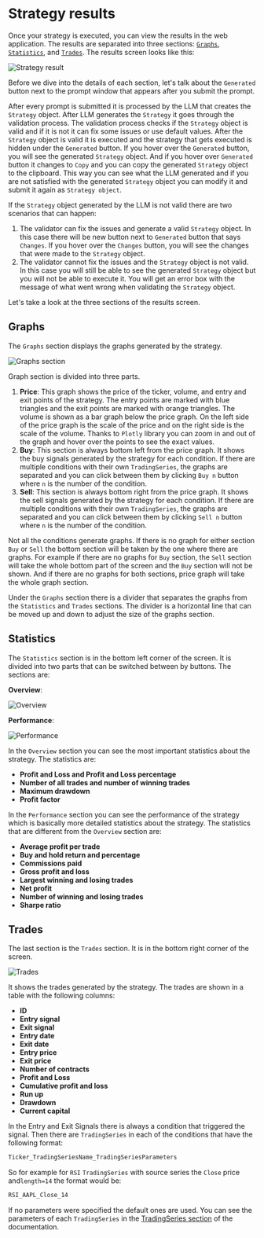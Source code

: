 # Strategy results

Once your strategy is executed, you can view the results in the web application. The results are separated into three sections: [`Graphs`](#graphs), [`Statistics`](#statistics), and [`Trades`](#trades). The results screen looks like this:

![Strategy result](../../img/strategy_result.png)

Before we dive into the details of each section, let's talk about the `Generated` button next to the prompt window that appears after you submit the prompt.

After every prompt is submitted it is processed by the LLM that creates the `Strategy` object. After LLM generates the `Strategy` it goes through the validation process. The validation process checks if the `Strategy` object is valid and if it is not it can fix some issues or use default values. After the `Strategy` object is valid it is executed and the strategy that gets executed is hidden under the `Generated` button. If you hover over the `Generated` button, you will see the generated `Strategy` object. And if you hover over `Generated` button it changes to `Copy` and you can copy the generated `Strategy` object to the clipboard. This way you can see what the LLM generated and if you are not satisfied with the generated `Strategy` object you can modify it and submit it again as `Strategy object`.

If the `Strategy` object generated by the LLM is not valid there are two scenarios that can happen:

1. The validator can fix the issues and generate a valid `Strategy` object. In this case there will be new button next to `Generated` button that says `Changes`. If you hover over the `Changes` button, you will see the changes that were made to the `Strategy` object.
2. The validator cannot fix the issues and the `Strategy` object is not valid. In this case you will still be able to see the generated `Strategy` object but you will not be able to execute it. You will get an error box with the message of what went wrong when validating the `Strategy` object.

Let's take a look at the three sections of the results screen.

## Graphs

The `Graphs` section displays the graphs generated by the strategy.

![Graphs section](../../img/graph_section.png)

Graph section is divided into three parts.

1. **Price**: This graph shows the price of the ticker, volume, and entry and exit points of the strategy. The entry points are marked with blue triangles and the exit points are marked with orange triangles. The volume is shown as a bar graph below the price graph. On the left side of the price graph is the scale of the price and on the right side is the scale of the volume. Thanks to `Plotly` library you can zoom in and out of the graph and hover over the points to see the exact values.
2. **Buy**: This section is always bottom left from the price graph. It shows the buy signals generated by the strategy for each condition. If there are multiple conditions with their own `TradingSeries`, the graphs are separated and you can click between them by clicking `Buy n` button where `n` is the number of the condition.
3. **Sell**: This section is always bottom right from the price graph. It shows the sell signals generated by the strategy for each condition. If there are multiple conditions with their own `TradingSeries`, the graphs are separated and you can click between them by clicking `Sell n` button where `n` is the number of the condition.

Not all the conditions generate graphs. If there is no graph for either section `Buy` or `Sell` the bottom section will be taken by the one where there are graphs. For example if there are no graphs for `Buy` section, the `Sell` section will take the whole bottom part of the screen and the `Buy` section will not be shown. And if there are no graphs for both sections, price graph will take the whole graph section.

Under the `Graphs` section there is a divider that separates the graphs from the `Statistics` and `Trades` sections. The divider is a horizontal line that can be moved up and down to adjust the size of the graphs section.

## Statistics

The `Statistics` section is in the bottom left corner of the screen. It is divided into two parts that can be switched between by buttons. The sections are:

**Overview**:

![Overview](../../img/stats_overview.png)

**Performance**:

![Performance](../../img/stats_performance.png)

In the `Overview` section you can see the most important statistics about the strategy. The statistics are: 

- **Profit and Loss and Profit and Loss percentage**
- **Number of all trades and number of winning trades**
- **Maximum drawdown**
- **Profit factor**

In the `Performance` section you can see the performance of the strategy which is basically more detailed statistics about the strategy. The statistics that are different from the `Overview` section are:

- **Average profit per trade**
- **Buy and hold return and percentage**
- **Commissions paid**
- **Gross profit and loss**
- **Largest winning and losing trades**
- **Net profit**
- **Number of winning and losing trades**
- **Sharpe ratio**

## Trades

The last section is the `Trades` section. It is in the bottom right corner of the screen. 

![Trades](../../img/trades.png)

It shows the trades generated by the strategy. The trades are shown in a table with the following columns:

- **ID**
- **Entry signal**
- **Exit signal**
- **Entry date**
- **Exit date**
- **Entry price**
- **Exit price**
- **Number of contracts**
- **Profit and Loss**
- **Cumulative profit and loss**
- **Run up**
- **Drawdown**
- **Current capital**

In the Entry and Exit Signals there is always a condition that triggered the signal. Then there are `TradingSeries` in each of the conditions that have the following format:

```python
Ticker_TradingSeriesName_TradingSeriesParameters
```

So for example for `RSI` `TradingSeries` with source series the `Close` price and`length=14` the format would be:

```python
RSI_AAPL_Close_14
```

If no parameters were specified the default ones are used. You can see the parameters of each `TradingSeries` in the [TradingSeries section](../../dev/modules/trading_series.md) of the documentation.